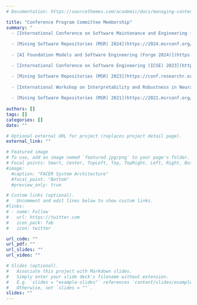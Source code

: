 ```yaml
---
# Documentation: https://sourcethemes.com/academic/docs/managing-content/

title: "Conference Program Committee Membership"
summary: "
  - [International Conference on Software Maintenance and Engineering (ICSME) 2024](https://conf.researchr.org/track/icsme-2024/icsme-2024-papers) committee member
	
  - [Mining Software Repositories (MSR) 2024](https://2024.msrconf.org/track/msr-2024-technical-papers?) Committee Member in technical Track
	
  - [AI Foundation Models and Software Engineering (Forge 2024)](https://conf.researchr.org/track/forge-2024/forge-2024-papers?) Committee Member

  - [International Conference on Software Engineering (ICSE) 2023](https://conf.researchr.org/track/icse-2023/icse-2023-demonstrations?) Committee Member in Demonstrations track

  - [Mining Software Repositories (MSR) 2023](https://conf.researchr.org/track/msr-2023/msr-2023-industry-track?) Committee Member in Industry Track
  
  - [International Workshop on Interpretability and Robustness in Neural Software Engineering (InteNSE) 2023](https://intense23.github.io/#six) Committee Member
  
  - [Mining Software Repositories (MSR) 2021](https://2021.msrconf.org/track/msr-2021-shadow-pc?) Committee Member in Shadow PC committee within the    Shadow PC-track"
  
authors: []
tags: []
categories: []
date: ""

# Optional external URL for project (replaces project detail page).
external_link: ""

# Featured image
# To use, add an image named `featured.jpg/png` to your page's folder.
# Focal points: Smart, Center, TopLeft, Top, TopRight, Left, Right, BottomLeft, Bottom, BottomRight.
#image:
  #caption: "FACER System Architecture"
  #focal_point: "Bottom"
  #preview_only: true

# Custom links (optional).
#   Uncomment and edit lines below to show custom links.
#links:
# - name: Follow
#   url: https://twitter.com
#   icon_pack: fab
#   icon: twitter

url_code: ""
url_pdf: ""
url_slides: ""
url_video: ""

# Slides (optional).
#   Associate this project with Markdown slides.
#   Simply enter your slide deck's filename without extension.
#   E.g. `slides = "example-slides"` references `content/slides/example-slides.md`.
#   Otherwise, set `slides = ""`.
slides: ""
---
```

